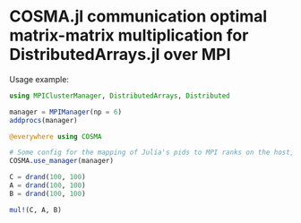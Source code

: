 # COSMA.jl communication optimal matrix-matrix multiplication for DistributedArrays.jl over MPI

Usage example:

```julia
using MPIClusterManager, DistributedArrays, Distributed

manager = MPIManager(np = 6)
addprocs(manager)

@everywhere using COSMA

# Some config for the mapping of Julia's pids to MPI ranks on the host, maybe we can make this automatic later
COSMA.use_manager(manager)

C = drand(100, 100)
A = drand(100, 100)
B = drand(100, 100)

mul!(C, A, B)
```